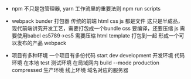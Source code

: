 - npm 不只是包管理器, yarn
工作流里的重要法则
npm run scripts
- webpack 
  bunder 打包器
  传统的前端 html css js 都是文件
  这只是半成品，现代前端讲究开发工艺，需要打包成一个bundle
  css 要编译，还要压缩
  js 需要使用babel es5789->es5 需要压缩
  html template
  打包到一起 形成一个可以发布的产品 webpack

- 项目有多种环境 
  一个项目有多份代码
  start dev development 开发环境 代码环境 在本地
  test 测试环境 在局域网内
  build --mode production compressed 生产环境 线上环境 域名对应的服务器